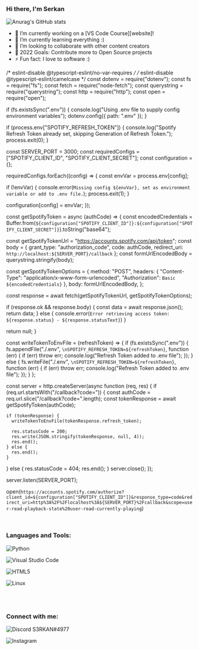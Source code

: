 ### Hi there, I'm Serkan 

![Anurag's GitHub stats](https://github-readme-stats.vercel.app/api?username=anuraghazra&show_icons=true&theme=radical)


- 🔭 I’m currently working on a [VS Code Course][website]!
- 🌱 I’m currently learning everything :)
- 👯 I’m looking to collaborate with other content creators
- 🥅 2022 Goals: Contribute more to Open Source projects
- ⚡ Fun fact: I love to software :)

 /* eslint-disable @typescript-eslint/no-var-requires */
/* eslint-disable @typescript-eslint/camelcase */
const dotenv = require("dotenv");
const fs = require("fs");
const fetch = require("node-fetch");
const querystring = require("querystring");
const http = require("http");
const open = require("open");

if (fs.existsSync(".env")) {
  console.log("Using .env file to supply config environment variables");
  dotenv.config({ path: ".env" });
}

if (process.env["SPOTIFY_REFRESH_TOKEN"]) {
  console.log("Spotify Refresh Token already set, skipping Generation of Refresh Token.");
  process.exit(0);
}

const SERVER_PORT = 3000;
const requiredConfigs = ["SPOTIFY_CLIENT_ID", "SPOTIFY_CLIENT_SECRET"];
const configuration = {};

requiredConfigs.forEach((config) => {
  const envVar = process.env[config];

  if (!envVar) {
    console.error(`Missing config ${envVar}, set as environment variable or add to .env file.`);
    process.exit(1);
  }

  configuration[config] = envVar;
});


const getSpotifyToken = async (authCode) => {
  const encodedCredentials = Buffer.from(`${configuration["SPOTIFY_CLIENT_ID"]}:${configuration["SPOTIFY_CLIENT_SECRET"]}`).toString("base64");

  const getSpotifyTokenUrl = "https://accounts.spotify.com/api/token";
  const body = {
    grant_type: "authorization_code",
    code: authCode,
    redirect_uri: `http://localhost:${SERVER_PORT}/callback`
  };
  const formUrlEncodedBody = querystring.stringify(body);

  const getSpotifyTokenOptions = {
    method: "POST",
    headers: {
      "Content-Type": "application/x-www-form-urlencoded",
      "Authorization": `Basic ${encodedCredentials}`
    },
    body: formUrlEncodedBody,
  };

  const response = await fetch(getSpotifyTokenUrl, getSpotifyTokenOptions);

  if (response.ok && response.body) {
    const data = await response.json();
    return data;
  } else {
    console.error(`Error retrieving access token: ${response.status} - ${response.statusText}`)
  }

  return null;
}

const writeTokenToEnvFile = (refreshToken) => {
  if (fs.existsSync(".env")) {
    fs.appendFile("./.env", `\nSPOTIFY_REFRESH_TOKEN=${refreshToken}`, function (err) {
      if (err) throw err;
      console.log("Refresh Token added to .env file");
    });
  } else {
    fs.writeFile("./.env", `\nSPOTIFY_REFRESH_TOKEN=${refreshToken}`, function (err) {
      if (err) throw err;
      console.log("Refresh Token added to .env file");
    });
  }
};

const server = http.createServer(async function (req, res) {
  if (req.url.startsWith("/callback?code=")) {
    const authCode = req.url.slice("/callback?code=".length);
    const tokenResponse = await getSpotifyToken(authCode);

    if (tokenResponse) {
      writeTokenToEnvFile(tokenResponse.refresh_token);

      res.statusCode = 200;
      res.write(JSON.stringify(tokenResponse, null, 4));
      res.end();
    } else {
      res.end();
    }
  } else {
    res.statusCode = 404;
    res.end();
  }
  server.close();
});

server.listen(SERVER_PORT);

open(`https://accounts.spotify.com/authorize?client_id=${configuration["SPOTIFY_CLIENT_ID"]}&response_type=code&redirect_uri=http%3A%2F%2Flocalhost%3A${SERVER_PORT}%2Fcallback&scope=user-read-playback-state%20user-read-currently-playing`)



<br />

### Languages and Tools:


![Python](https://img.shields.io/badge/python-3670A0?style=for-the-badge&logo=python&logoColor=ffdd54)

![Visual Studio Code](https://img.shields.io/badge/Visual%20Studio%20Code-0078d7.svg?style=for-the-badge&logo=visual-studio-code&logoColor=white)

![HTML5](https://img.shields.io/badge/html5-%23E34F26.svg?style=for-the-badge&logo=html5&logoColor=white)

![Linux](https://img.shields.io/badge/Linux-FCC624?style=for-the-badge&logo=linux&logoColor=black)  


<br />
<br />


### Connect with me:

![Discord](https://img.shields.io/badge/%3CServer%3E-%237289DA.svg?style=for-the-badge&logo=discord&logoColor=white) S3RKAN#4977

![Instagram](https://img.shields.io/badge/<handle>-%23E4405F.svg?style=for-the-badge&logo=Instagram&logoColor=white) 
